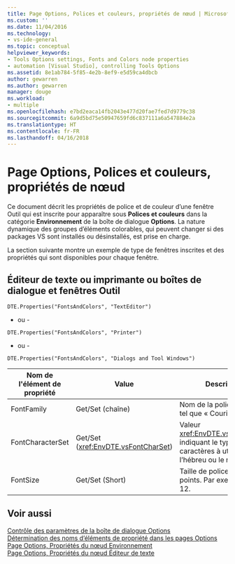 ```yaml
---
title: Page Options, Polices et couleurs, propriétés de nœud | Microsoft Docs
ms.custom: ''
ms.date: 11/04/2016
ms.technology:
- vs-ide-general
ms.topic: conceptual
helpviewer_keywords:
- Tools Options settings, Fonts and Colors node properties
- automation [Visual Studio], controlling Tools Options
ms.assetid: 8e1ab784-5f85-4e2b-8ef9-e5d59ca4dbcb
author: gewarren
ms.author: gewarren
manager: douge
ms.workload:
- multiple
ms.openlocfilehash: e7bd2eaca14fb2043e477d20fae7fed7d9779c38
ms.sourcegitcommit: 6a9d5bd75e50947659fd6c837111a6a547884e2a
ms.translationtype: HT
ms.contentlocale: fr-FR
ms.lasthandoff: 04/16/2018
---
```

# <a name="options-page-fonts-and-colors-node-properties"></a>Page Options, Polices et couleurs, propriétés de nœud
Ce document décrit les propriétés de police et de couleur d’une fenêtre Outil qui est inscrite pour apparaître sous **Polices et couleurs** dans la catégorie **Environnement** de la boîte de dialogue **Options**. La nature dynamique des groupes d’éléments colorables, qui peuvent changer si des packages VS sont installés ou désinstallés, est prise en charge.  
  
 La section suivante montre un exemple de type de fenêtres inscrites et des propriétés qui sont disponibles pour chaque fenêtre.  
  
## <a name="text-editor-or-printer-or-dialogs-and-tool-windows"></a>Éditeur de texte ou imprimante ou boîtes de dialogue et fenêtres Outil  
 `DTE.Properties("FontsAndColors", "TextEditor")`  
  
 - ou -  
  
 `DTE.Properties("FontsAndColors", "Printer")`  
  
 - ou -  
  
 `DTE.Properties("FontsAndColors", "Dialogs and Tool Windows")`  
  
|Nom de l'élément de propriété|Value|Description|  
|------------------------|-----------|-----------------|  
|FontFamily|Get/Set (chaîne)|Nom de la police à utiliser, tel que « Courier New ».|  
|FontCharacterSet|Get/Set (<xref:EnvDTE.vsFontCharSet>)|Valeur <xref:EnvDTE.vsFontCharSet> indiquant le type de jeu de caractères à utiliser, tel que l’hébreu ou le russe.|  
|FontSize|Get/Set (Short)|Taille de police à utiliser, en points. Par exemple, 10 ou 12.|  
  
## <a name="see-also"></a>Voir aussi  
 [Contrôle des paramètres de la boîte de dialogue Options](http://msdn.microsoft.com/Library/a09ed242-7494-4cde-bbd1-7a8ec617965d)   
 [Détermination des noms d’éléments de propriété dans les pages Options](http://msdn.microsoft.com/Library/d450422d-47c7-4eeb-9f9f-3286264bc5aa)   
 [Page Options, Propriétés du nœud Environnement](../../ide/reference/options-page-environment-node-properties.md)   
 [Page Options, Propriétés du nœud Éditeur de texte](../../ide/reference/options-page-text-editor-node-properties.md)